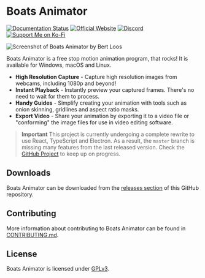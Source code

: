 # Boats Animator

[![Documentation Status](https://readthedocs.org/projects/boatsanimator/badge/?version=stable)](https://boatsanimator.readthedocs.io/en/stable/?badge=stable)
[![Official Website](https://img.shields.io/badge/Official%20Website-lightgrey?logo=google-chrome&logoColor=white)](https://www.charlielee.uk/boats-animator)
[![Discord](https://img.shields.io/badge/Discord%20Server-%237289DA.svg?logo=discord&logoColor=white)](https://discord.com/invite/SUPWr8fDWN)
[![Support Me on Ko-Fi](https://img.shields.io/badge/Support%20Me%20on%20Ko--fi-F16061?logo=ko-fi&logoColor=white)](https://ko-fi.com/charlielee)

![Screenshot of Boats Animator by Bert Loos](https://www.charlielee.uk/assets/boats-animator/user-submissions/bertl1.jpg)

Boats Animator is a free stop motion animation program, that rocks! It is available for Windows, macOS and Linux.

- **High Resolution Capture** - Capture high resolution images from webcams, including 1080p and beyond!
- **Instant Playback** - Instantly preview your captured frames. There's no need to wait for them to process.
- **Handy Guides** - Simplify creating your animation with tools such as onion skinning, gridlines and aspect ratio masks.
- **Export Video** - Share your animation by exporting it to a video file or "conforming" the image files for use in video editing software.

> **Important**
> This project is currently undergoing a complete rewrite to use React, TypeScript and Electron. As a result, the `master` branch is missing many features from the last released version. Check the [GitHub Project](https://github.com/users/charlielee/projects/1) to keep up on progress.

## Downloads

Boats Animator can be downloaded from the [releases section](https://github.com/charlielee/boats-animator/releases) of this GitHub repository.

## Contributing

More information about contributing to Boats Animator can be found in [CONTRIBUTING.md](https://github.com/charlielee/boats-animator/blob/master/CONTRIBUTING.md).

## License

Boats Animator is licensed under [GPLv3](http://www.gnu.org/licenses/gpl.html).
